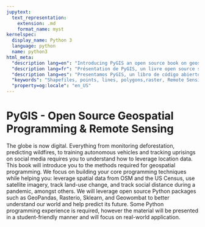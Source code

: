 ```yaml
---
jupytext:
  text_representation:
    extension: .md
    format_name: myst
kernelspec:
  display_name: Python 3
  language: python
  name: python3
html_meta:
  "description lang=en": "Introducing PyGIS an open source book on geospatial programming. We cover how to handle points, lines and polygons, including shapefiles, handling remote sensing imagery, and other raster data."
  "description lang=fr": "Présentation de PyGIS, un livre open source sur la programmation géospatiale. Nous expliquons comment gérer les points, les lignes et les polygones, y compris les fichiers de formes, la gestion des images de télédétection et d'autres données raster."
  "description lang=es": "Presentamos PyGIS, un libro de código abierto sobre programación geoespacial. Cubrimos cómo manejar puntos, líneas y polígonos, incluidos los shapefiles, el manejo de imágenes de detección remota y otros datos ráster."
  "keywords": "Shapefiles, points, lines, polygons,raster, Remote Sensing"
  "property=og:locale": "en_US"
---
```

 


PyGIS - Open Source Geospatial Programming & Remote Sensing 
============================

The globe is now digital. Everything from monitoring deforestation, predicting wildfires, to training autonomous vehicles and tracking uprisings on social media requires you to understand how to leverage location data. This book will introduce you to the methods required for geospatial programming. We focus on building your core programming techniques while helping you: leverage spatial data from OSM and the US Census, use satellite imagery, track land-use change, and track social distance during a pandemic, amongst others. We will leverage open source Python packages such as GeoPandas, Rasterio, Sklearn, and Geowombat to better understand our world and help predict its future. Some Python programming experience is required, however the material will be presented in a student-friendly manner and will focus on real-world application. 

```{tableofcontents}
```
 
<!-- -----------------------

https://autogis-site.readthedocs.io/en/latest/index.html

# A: Data Types
- Vector Data
  - Geojson
  - Shp
  - Geopkg

- Raster Data
  - Arrays 
  - Spatial Arrays
 
- Materials
  - https://mgimond.github.io/Spatial/chp02-0.html


-----------------------------
# B: Nature of Coordinate Systems
- Geographic Coordinates
- Projected Coordinates
- CRS and Proj4Strings
- Use mostly https://mgimond.github.io/Spatial/chp09-0.html  and https://automating-gis-processes.github.io/CSC18/lessons/L2/projections.html

## Reproject vs Warp
- Example reproject (might be example in book)
- Example of warp focus on affine transform

## Exercises: 
- Plot dots for distortion
- What's in a proj4string?
- Create your own projection

## Materials
- https://automating-gis-processes.github.io/site/notebooks/L2/projections.html
- https://mgimond.github.io/Spatial/chp09-0.html
- Turtle draw excercise in "mastering geospatil analysis with python"
- https://autogis-site.readthedocs.io/en/latest/notebooks/L2/02-projections.html
 -https://docs.geotools.org/stable/userguide/tutorial/affinetransform.html
 - https://people.cs.clemson.edu/~dhouse/courses/401/notes/affines-matrices.pdf
----------------------
# C: Basics with Spatial Data
## Vector
- read/write geopandas
- plots
- Basic operations
  - Subset rows
  - Create new data from lat lon
  - reproject
  - Non-spatial left join new data into shapefile
- Geoprocessing
  - Unions
  - Intersect
  - etc
  
- Merge & Aggregate Attributes

## Raster
- read/write rasterio
- plots
- Basic operations
  - band math
  - clip
- Vector Raster Operations
  - Extract by feature
  - Summarize by feature


----------------------
# D: Remote Sensing with Geowombat

- Common Operations
  - Mosaic
  - Band Math and NDVI
  - Cloud masking
  - Landcover classfication
  - Others?

-----------------------
# Deep Learning Feature Classification
- Common Operations
  - Simple label transfer learning
  - Object detection
  - Others?

# Visualization
- https://handsondataviz.org/geojsonio.html

## Book rendering options
- https://executablebooks.github.io/quantecon-mini-example/docs/python_by_example.html
- https://jupyterbook.org/intro.html
- https://www.sphinx-doc.org/en/master/ -->
